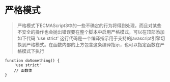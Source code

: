 # 严格模式

> 严格模式下ECMAScript3中的一些不确定的行为将得到处理，而且对某些不安全的操作也会抛出错误要在整个脚本中启用严格模式，可以在顶部添加如下代码 'use strict' 这行代码是一个编译指示用于支持的javascript引擎切换到严格模式。在函数内部的上方包含这条编译指示，也可以指定函数在严格模式下执行

```
function doSomething() {
    'use strict'
    // 函数体
}
```